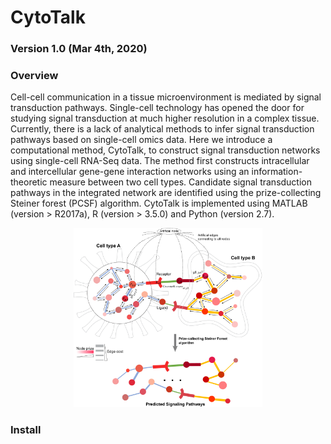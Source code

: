 # CytoTalk<br />
### Version 1.0 (Mar 4th, 2020)<br />

### Overview<br />
Cell-cell communication in a tissue microenvironment is mediated by signal transduction pathways. Single-cell technology has opened the door for studying signal transduction at much higher resolution in a complex tissue. Currently, there is a lack of analytical methods to infer signal transduction pathways based on single-cell omics data. Here we introduce a computational method, CytoTalk, to construct signal transduction networks using single-cell RNA-Seq data. The method first constructs intracellular and intercellular gene-gene interaction networks using an information-theoretic measure between two cell types. Candidate signal transduction pathways in the integrated network are identified using the prize-collecting Steiner forest (PCSF) algorithm. CytoTalk is implemented using MATLAB (version > R2017a), R (version > 3.5.0) and Python (version 2.7).
<br />

<div align=center><img src="https://github.com/huBioinfo/CytoTalk/blob/master/CytoTalk_schematic.png" width="60%" height="60%" /></div>



### Install
